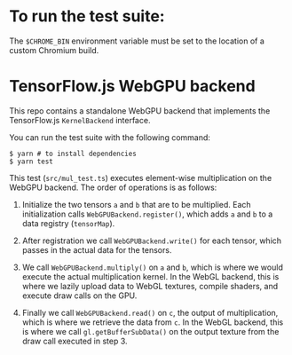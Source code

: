 # To run the test suite:
The `$CHROME_BIN` environment variable must be set to the location of a custom Chromium build. 

# TensorFlow.js WebGPU backend

This repo contains a standalone WebGPU backend that implements the TensorFlow.js `KernelBackend` interface.

You can run the test suite with the following command:

    $ yarn # to install dependencies
    $ yarn test

This test (`src/mul_test.ts`) executes element-wise multiplication on the WebGPU backend. The order of operations is as follows:

1. Initialize the two tensors `a` and `b` that are to be multiplied. Each initialization calls `WebGPUBackend.register()`, which adds `a` and `b` to a data registry (`tensorMap`).

2. After registration we call `WebGPUBackend.write()` for each tensor, which passes in the actual data for the tensors.

3. We call `WebGPUBackend.multiply()` on `a` and `b`, which is where we would execute the actual multiplication kernel. In the WebGL backend, this is where we lazily upload data to WebGL textures, compile shaders, and execute draw calls on the GPU.

4. Finally we call `WebGPUBackend.read()` on `c`, the output of multiplication, which is where we retrieve the data from `c`. In the WebGL backend, this is where we call `gl.getBufferSubData()` on the output texture from the draw call executed in step 3.
